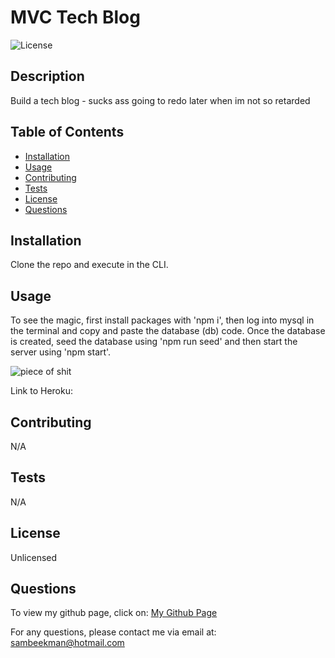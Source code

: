 
# MVC Tech Blog

![License](https://img.shields.io/badge/License-Unlicensed-blue)


## Description

Build a tech blog - sucks ass going to redo later when im not so retarded


## Table of Contents
- [Installation](#Installation)
- [Usage](#Usage)
- [Contributing](#Contributing)
- [Tests](#Tests)
- [License](#License)
- [Questions](#Questions)


## Installation

Clone the repo and execute in the CLI. 


## Usage

To see the magic, first install packages with 'npm i', then log into mysql in the terminal and copy and paste the database (db) code. Once the database is created, seed the database using 'npm run seed' and then start the server using 'npm start'.

![piece of shit](https://github.com/SamBeekman/MVC-Tech-Blog/assets/131665093/63017df4-22ed-4d4e-b632-f8a12d0c7a56)




Link to Heroku: 

## Contributing

N/A


## Tests

N/A


## License

Unlicensed


## Questions

To view my github page, click on: [My Github Page](https://www.github.com/SamBeekman)

For any questions, please contact me via email at: sambeekman@hotmail.com
